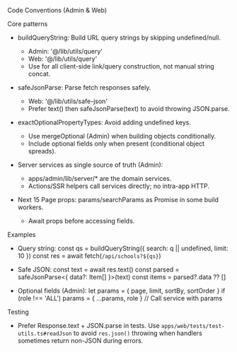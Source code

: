Code Conventions (Admin & Web)

Core patterns

- buildQueryString: Build URL query strings by skipping undefined/null.
  - Admin: '@/lib/utils/query'
  - Web: '@/lib/utils/query'
  - Use for all client-side link/query construction, not manual string concat.

- safeJsonParse: Parse fetch responses safely.
  - Web: '@/lib/utils/safe-json'
  - Prefer text() then safeJsonParse<T>(text) to avoid throwing JSON.parse.

- exactOptionalPropertyTypes: Avoid adding undefined keys.
  - Use mergeOptional (Admin) when building objects conditionally.
  - Include optional fields only when present (conditional object spreads).

- Server services as single source of truth (Admin):
  - apps/admin/lib/server/* are the domain services.
  - Actions/SSR helpers call services directly; no intra-app HTTP.

- Next 15 Page props: params/searchParams as Promise in some build workers.
  - Await props before accessing fields.

Examples

- Query string:
  const qs = buildQueryString({ search: q || undefined, limit: 10 })
  const res = await fetch(`/api/schools?${qs}`)

- Safe JSON:
  const text = await res.text()
  const parsed = safeJsonParse<{ data?: Item[] }>(text)
  const items = parsed?.data ?? []

- Optional fields (Admin):
  let params = { page, limit, sortBy, sortOrder }
  if (role !== 'ALL') params = { ...params, role }
  // Call service with params

Testing

- Prefer Response.text + JSON.parse in tests. Use `apps/web/tests/test-utils.ts#readJson` to avoid `res.json()` throwing when handlers sometimes return non-JSON during errors.
